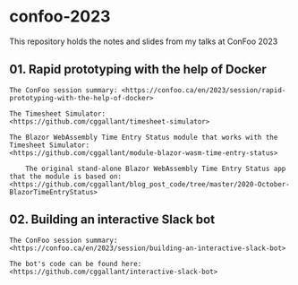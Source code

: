 # confoo-2023
This repository holds the notes and slides from my talks at ConFoo 2023


## 01. Rapid prototyping with the help of Docker
    The ConFoo session summary: <https://confoo.ca/en/2023/session/rapid-prototyping-with-the-help-of-docker>

    The Timesheet Simulator:
    <https://github.com/cggallant/timesheet-simulator>

    The Blazor WebAssembly Time Entry Status module that works with the Timesheet Simulator:
    <https://github.com/cggallant/module-blazor-wasm-time-entry-status>

        The original stand-alone Blazor WebAssembly Time Entry Status app that the module is based on: <https://github.com/cggallant/blog_post_code/tree/master/2020-October-BlazorTimeEntryStatus>


## 02. Building an interactive Slack bot
    The ConFoo session summary: <https://confoo.ca/en/2023/session/building-an-interactive-slack-bot>

    The bot's code can be found here:
    <https://github.com/cggallant/interactive-slack-bot>

    
